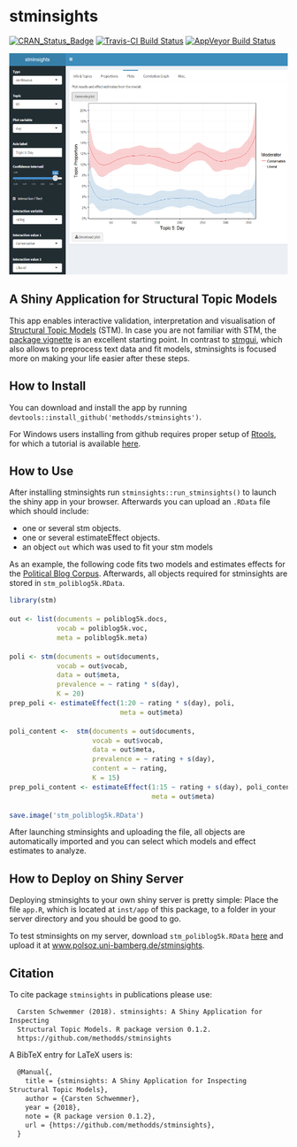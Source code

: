
<!-- README.md is generated from README.Rmd. Please edit that file -->
stminsights
===========

[![CRAN\_Status\_Badge](http://www.r-pkg.org/badges/version/stminsights)](https://cran.r-project.org/package=stminsights) [![Travis-CI Build Status](https://travis-ci.org/methodds/stminsights.svg?branch=master)](https://travis-ci.org/methodds/stminsights) [![AppVeyor Build Status](https://ci.appveyor.com/api/projects/status/github/methodds/stminsights?branch=master&svg=true)](https://ci.appveyor.com/project/methodds/stminsights)

<img src="man/figures/stminsights_interface.PNG" width="600" height="400">

A Shiny Application for Structural Topic Models
-----------------------------------------------

This app enables interactive validation, interpretation and visualisation of [Structural Topic Models](http://structuraltopicmodel.com) (STM). In case you are not familiar with STM, the [package vignette](https://cran.r-project.org/web/packages/stm/vignettes/stmVignette.pdf) is an excellent starting point. In contrast to [stmgui](https://cran.r-project.org/web/packages/stmgui/index.html), which also allows to preprocess text data and fit models, stminsights is focused more on making your life easier after these steps.

How to Install
--------------

You can download and install the app by running `devtools::install_github('methodds/stminsights')`.

For Windows users installing from github requires proper setup of [Rtools](https://cran.r-project.org/bin/windows/Rtools/), for which a tutorial is available [here](https://github.com/stan-dev/rstan/wiki/Install-Rtools-for-Windows).

How to Use
----------

After installing stminsights run `stminsights::run_stminsights()` to launch the shiny app in your browser. Afterwards you can upload an `.RData` file which should include:

-   one or several stm objects.
-   one or several estimateEffect objects.
-   an object `out` which was used to fit your stm models

As an example, the following code fits two models and estimates effects for the [Political Blog Corpus](http://www.sailing.cs.cmu.edu/main/?page_id=710). Afterwards, all objects required for stminsights are stored in `stm_poliblog5k.RData`.

``` r
library(stm)

out <- list(documents = poliblog5k.docs,
            vocab = poliblog5k.voc,
            meta = poliblog5k.meta)

poli <- stm(documents = out$documents, 
            vocab = out$vocab,
            data = out$meta, 
            prevalence = ~ rating * s(day),
            K = 20)
prep_poli <- estimateEffect(1:20 ~ rating * s(day), poli,
                            meta = out$meta)

poli_content <-  stm(documents = out$documents, 
                     vocab = out$vocab,
                     data = out$meta, 
                     prevalence = ~ rating + s(day),
                     content = ~ rating,
                     K = 15)  
prep_poli_content <- estimateEffect(1:15 ~ rating + s(day), poli_content,
                                    meta = out$meta)

save.image('stm_poliblog5k.RData')
```

After launching stminsights and uploading the file, all objects are automatically imported and you can select which models and effect estimates to analyze.

How to Deploy on Shiny Server
-----------------------------

Deploying stminsights to your own shiny server is pretty simple: Place the file `app.R`, which is located at `inst/app` of this package, to a folder in your server directory and you should be good to go.

To test stminsights on my server, download `stm_poliblog5k.RData` [here](http://polsoz.uni-bamberg.de:1337/data/poliblog/stm_poliblog5k.RData) and upload it at www.polsoz.uni-bamberg.de/stminsights.

Citation
--------

To cite package `stminsights` in publications please use:

      Carsten Schwemmer (2018). stminsights: A Shiny Application for Inspecting
      Structural Topic Models. R package version 0.1.2.
      https://github.com/methodds/stminsights

A BibTeX entry for LaTeX users is:

      @Manual{,
        title = {stminsights: A Shiny Application for Inspecting Structural Topic Models},
        author = {Carsten Schwemmer},
        year = {2018},
        note = {R package version 0.1.2},
        url = {https://github.com/methodds/stminsights},
      }
